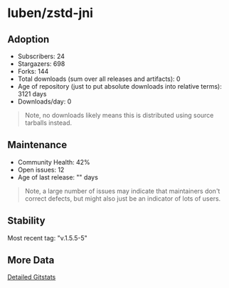 # luben/zstd-jni

## Adoption

- Subscribers: 24
- Stargazers: 698
- Forks: 144
- Total downloads (sum over all releases and artifacts): 0
- Age of repository (just to put absolute downloads into relative terms): 3121 days
- Downloads/day: 0

> Note, no downloads likely means this is distributed using source tarballs instead.

## Maintenance

- Community Health: 42%
- Open issues: 12
- Age of last release: "<No Releases>" days

> Note, a large number of issues may indicate that maintainers don't correct defects, but might also
> just be an indicator of lots of users.

## Stability

Most recent tag: "v.1.5.5-5"

## More Data

[Detailed Gitstats](/bazel-catalog/gitstats/luben/zstd-jni)

